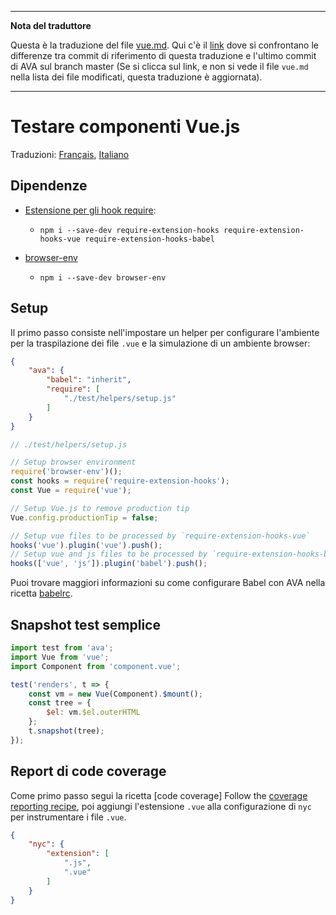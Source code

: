 ___
**Nota del traduttore**

Questa è la traduzione del file [vue.md](https://github.com/sindresorhus/ava/blob/master/docs/recipes/vue.md). Qui c'è il [link](https://github.com/avajs/ava/compare/c09462c3e515c41da8177a3d9ba5fb0f19759653...master#diff-09533a825d46c23878919cd6e9bb1182) dove si confrontano le differenze tra commit di riferimento di questa traduzione e l'ultimo commit di AVA sul branch master (Se si clicca sul link, e non si vede il file `vue.md` nella lista dei file modificati, questa traduzione è aggiornata).
___
# Testare componenti Vue.js

Traduzioni: [Français](https://github.com/avajs/ava-docs/blob/master/fr_FR/docs/recipes/vue.md), [Italiano](https://github.com/avajs/ava-docs/blob/master/it_IT/docs/recipes/vue.md)

## Dipendenze

- [Estensione per gli hook require](https://github.com/jackmellis/require-extension-hooks):
	- `npm i --save-dev require-extension-hooks require-extension-hooks-vue require-extension-hooks-babel`

- [browser-env](browser-testing.md)
	- `npm i --save-dev browser-env`

## Setup

Il primo passo consiste nell'impostare un helper per configurare l'ambiente per la traspilazione dei file `.vue` e la simulazione di un ambiente browser:

```json
{
	"ava": {
		"babel": "inherit",
		"require": [
			"./test/helpers/setup.js"
		]
	}
}
```

```js
// ./test/helpers/setup.js

// Setup browser environment
require('browser-env')();
const hooks = require('require-extension-hooks');
const Vue = require('vue');

// Setup Vue.js to remove production tip
Vue.config.productionTip = false;

// Setup vue files to be processed by `require-extension-hooks-vue`
hooks('vue').plugin('vue').push();
// Setup vue and js files to be processed by `require-extension-hooks-babel`
hooks(['vue', 'js']).plugin('babel').push();
```

Puoi trovare maggiori informazioni su come configurare Babel con AVA nella ricetta [babelrc](https://github.com/avajs/ava-docs/blob/master/it_IT/docs/recipes/babelrc.md).

## Snapshot test semplice

```js
import test from 'ava';
import Vue from 'vue';
import Component from 'component.vue';

test('renders', t => {
	const vm = new Vue(Component).$mount();
	const tree = {
		$el: vm.$el.outerHTML
	};
	t.snapshot(tree);
});
```

## Report di code coverage

Come primo passo segui la ricetta [code coverage]
Follow the [coverage reporting recipe](https://github.com/avajs/ava-docs/blob/master/it_IT/docs/recipes/code-coverage.md), poi aggiungi l'estensione `.vue` alla configurazione di `nyc` per instrumentare i file `.vue`.

```json
{
	"nyc": {
		"extension": [
			".js",
			".vue"
		]
	}
}
```